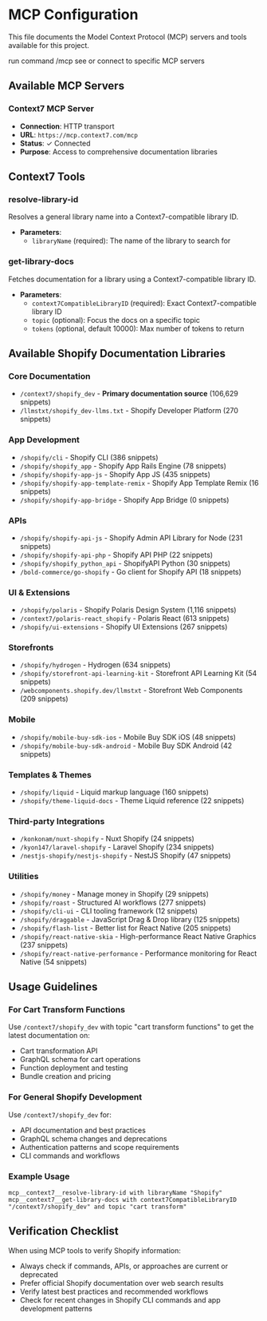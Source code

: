 # MCP Configuration

This file documents the Model Context Protocol (MCP) servers and tools available for this project.

run command /mcp see or connect to specific MCP servers

## Available MCP Servers

### Context7 MCP Server

- **Connection**: HTTP transport
- **URL**: `https://mcp.context7.com/mcp`
- **Status**: ✓ Connected
- **Purpose**: Access to comprehensive documentation libraries

## Context7 Tools

### resolve-library-id

Resolves a general library name into a Context7-compatible library ID.

- **Parameters**:
  - `libraryName` (required): The name of the library to search for

### get-library-docs

Fetches documentation for a library using a Context7-compatible library ID.

- **Parameters**:
  - `context7CompatibleLibraryID` (required): Exact Context7-compatible library ID
  - `topic` (optional): Focus the docs on a specific topic
  - `tokens` (optional, default 10000): Max number of tokens to return

## Available Shopify Documentation Libraries

### Core Documentation

- `/context7/shopify_dev` - **Primary documentation source** (106,629 snippets)
- `/llmstxt/shopify_dev-llms.txt` - Shopify Developer Platform (270 snippets)

### App Development

- `/shopify/cli` - Shopify CLI (386 snippets)
- `/shopify/shopify_app` - Shopify App Rails Engine (78 snippets)
- `/shopify/shopify-app-js` - Shopify App JS (435 snippets)
- `/shopify/shopify-app-template-remix` - Shopify App Template Remix (16 snippets)
- `/shopify/shopify-app-bridge` - Shopify App Bridge (0 snippets)

### APIs

- `/shopify/shopify-api-js` - Shopify Admin API Library for Node (231 snippets)
- `/shopify/shopify-api-php` - Shopify API PHP (22 snippets)
- `/shopify/shopify_python_api` - ShopifyAPI Python (30 snippets)
- `/bold-commerce/go-shopify` - Go client for Shopify API (18 snippets)

### UI & Extensions

- `/shopify/polaris` - Shopify Polaris Design System (1,116 snippets)
- `/context7/polaris-react_shopify` - Polaris React (613 snippets)
- `/shopify/ui-extensions` - Shopify UI Extensions (267 snippets)

### Storefronts

- `/shopify/hydrogen` - Hydrogen (634 snippets)
- `/shopify/storefront-api-learning-kit` - Storefront API Learning Kit (54 snippets)
- `/webcomponents.shopify.dev/llmstxt` - Storefront Web Components (209 snippets)

### Mobile

- `/shopify/mobile-buy-sdk-ios` - Mobile Buy SDK iOS (48 snippets)
- `/shopify/mobile-buy-sdk-android` - Mobile Buy SDK Android (42 snippets)

### Templates & Themes

- `/shopify/liquid` - Liquid markup language (160 snippets)
- `/shopify/theme-liquid-docs` - Theme Liquid reference (22 snippets)

### Third-party Integrations

- `/konkonam/nuxt-shopify` - Nuxt Shopify (24 snippets)
- `/kyon147/laravel-shopify` - Laravel Shopify (234 snippets)
- `/nestjs-shopify/nestjs-shopify` - NestJS Shopify (47 snippets)

### Utilities

- `/shopify/money` - Manage money in Shopify (29 snippets)
- `/shopify/roast` - Structured AI workflows (277 snippets)
- `/shopify/cli-ui` - CLI tooling framework (12 snippets)
- `/shopify/draggable` - JavaScript Drag & Drop library (125 snippets)
- `/shopify/flash-list` - Better list for React Native (205 snippets)
- `/shopify/react-native-skia` - High-performance React Native Graphics (237 snippets)
- `/shopify/react-native-performance` - Performance monitoring for React Native (54 snippets)

## Usage Guidelines

### For Cart Transform Functions

Use `/context7/shopify_dev` with topic "cart transform functions" to get the latest documentation on:

- Cart transformation API
- GraphQL schema for cart operations
- Function deployment and testing
- Bundle creation and pricing

### For General Shopify Development

Use `/context7/shopify_dev` for:

- API documentation and best practices
- GraphQL schema changes and deprecations
- Authentication patterns and scope requirements
- CLI commands and workflows

### Example Usage

```
mcp__context7__resolve-library-id with libraryName "Shopify"
mcp__context7__get-library-docs with context7CompatibleLibraryID "/context7/shopify_dev" and topic "cart transform"
```

## Verification Checklist

When using MCP tools to verify Shopify information:

- Always check if commands, APIs, or approaches are current or deprecated
- Prefer official Shopify documentation over web search results
- Verify latest best practices and recommended workflows
- Check for recent changes in Shopify CLI commands and app development patterns
